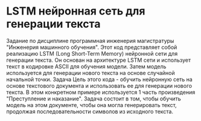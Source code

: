 # LSTM нейронная сеть для генерации текста
Задание по дисциплине программная инженерия магистратуры "Инженерия машинного обучения".
Этот код представляет собой реализацию LSTM (Long Short-Term Memory) нейронной сети для генерации текста. 
Он основан на архитектуре LSTM сети и использует текст в кодировке ASCII для обучения модели. 
Затем модель используется для генерации нового текста на основе случайной начальной точки.
Задача
Цель этого кода - обучить нейронную сеть на основе текстового документа и использовать ее для генерации нового текста. 
В этом конкретном примере используется 1 часть произведения "Преступление и наказание". 
Задача состоит в том, чтобы обучить модель на этом документе, чтобы она могла генерировать текст, продолжая последовательности символов из исходного текста.
